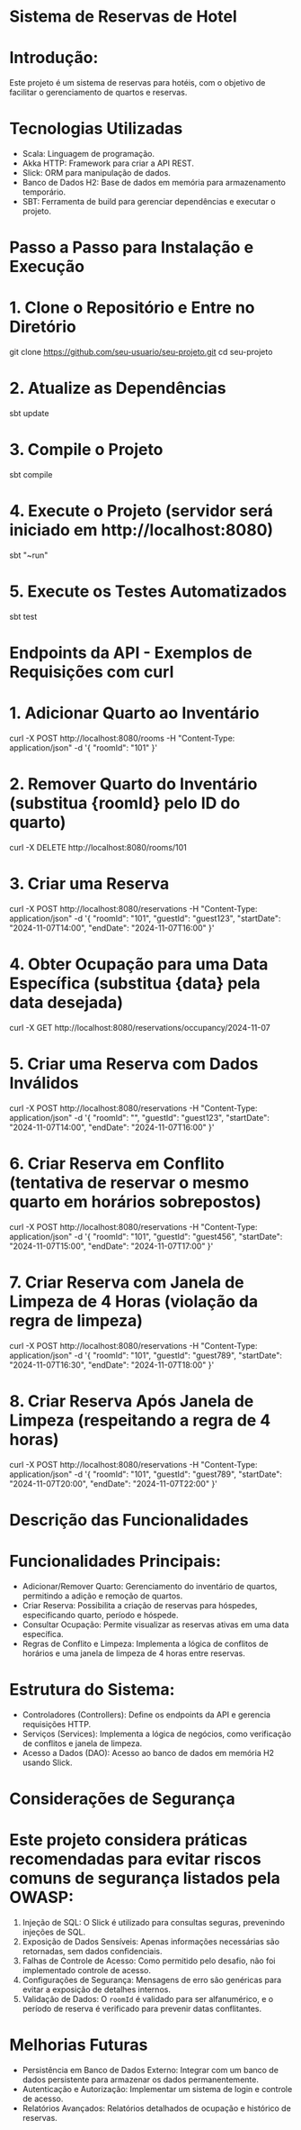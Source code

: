 # Sistema de Reservas de Hotel

# Introdução:
 Este projeto é um sistema de reservas para hotéis, com o objetivo de facilitar o gerenciamento de quartos e reservas.

# Tecnologias Utilizadas
 - Scala: Linguagem de programação.
 - Akka HTTP: Framework para criar a API REST.
 - Slick: ORM para manipulação de dados.
 - Banco de Dados H2: Base de dados em memória para armazenamento temporário.
 - SBT: Ferramenta de build para gerenciar dependências e executar o projeto.


# Passo a Passo para Instalação e Execução

# 1. Clone o Repositório e Entre no Diretório
git clone https://github.com/seu-usuario/seu-projeto.git
cd seu-projeto

# 2. Atualize as Dependências
sbt update

# 3. Compile o Projeto
sbt compile

# 4. Execute o Projeto (servidor será iniciado em http://localhost:8080)
sbt "~run"

# 5. Execute os Testes Automatizados
sbt test

# Endpoints da API - Exemplos de Requisições com curl

# 1. Adicionar Quarto ao Inventário
curl -X POST http://localhost:8080/rooms -H "Content-Type: application/json" -d '{
  "roomId": "101"
}'

# 2. Remover Quarto do Inventário (substitua {roomId} pelo ID do quarto)
curl -X DELETE http://localhost:8080/rooms/101

# 3. Criar uma Reserva
curl -X POST http://localhost:8080/reservations -H "Content-Type: application/json" -d '{
  "roomId": "101",
  "guestId": "guest123",
  "startDate": "2024-11-07T14:00",
  "endDate": "2024-11-07T16:00"
}'

# 4. Obter Ocupação para uma Data Específica (substitua {data} pela data desejada)
curl -X GET http://localhost:8080/reservations/occupancy/2024-11-07

# 5. Criar uma Reserva com Dados Inválidos
curl -X POST http://localhost:8080/reservations -H "Content-Type: application/json" -d '{
  "roomId": "",
  "guestId": "guest123",
  "startDate": "2024-11-07T14:00",
  "endDate": "2024-11-07T16:00"
}'

# 6. Criar Reserva em Conflito (tentativa de reservar o mesmo quarto em horários sobrepostos)
curl -X POST http://localhost:8080/reservations -H "Content-Type: application/json" -d '{
  "roomId": "101",
  "guestId": "guest456",
  "startDate": "2024-11-07T15:00",
  "endDate": "2024-11-07T17:00"
}'

# 7. Criar Reserva com Janela de Limpeza de 4 Horas (violação da regra de limpeza)
curl -X POST http://localhost:8080/reservations -H "Content-Type: application/json" -d '{
  "roomId": "101",
  "guestId": "guest789",
  "startDate": "2024-11-07T16:30",
  "endDate": "2024-11-07T18:00"
}'

# 8. Criar Reserva Após Janela de Limpeza (respeitando a regra de 4 horas)
curl -X POST http://localhost:8080/reservations -H "Content-Type: application/json" -d '{
  "roomId": "101",
  "guestId": "guest789",
  "startDate": "2024-11-07T20:00",
  "endDate": "2024-11-07T22:00"
}'

# Descrição das Funcionalidades

# Funcionalidades Principais:
 - Adicionar/Remover Quarto: Gerenciamento do inventário de quartos, permitindo a adição e remoção de quartos.
 - Criar Reserva: Possibilita a criação de reservas para hóspedes, especificando quarto, período e hóspede.
 - Consultar Ocupação: Permite visualizar as reservas ativas em uma data específica.
 - Regras de Conflito e Limpeza: Implementa a lógica de conflitos de horários e uma janela de limpeza de 4 horas entre reservas.

# Estrutura do Sistema:
 - Controladores (Controllers): Define os endpoints da API e gerencia requisições HTTP.
 - Serviços (Services): Implementa a lógica de negócios, como verificação de conflitos e janela de limpeza.
 - Acesso a Dados (DAO): Acesso ao banco de dados em memória H2 usando Slick.

# Considerações de Segurança

# Este projeto considera práticas recomendadas para evitar riscos comuns de segurança listados pela OWASP:
 1. Injeção de SQL: O Slick é utilizado para consultas seguras, prevenindo injeções de SQL.
 2. Exposição de Dados Sensíveis: Apenas informações necessárias são retornadas, sem dados confidenciais.
 3. Falhas de Controle de Acesso: Como permitido pelo desafio, não foi implementado controle de acesso.
 4. Configurações de Segurança: Mensagens de erro são genéricas para evitar a exposição de detalhes internos.
 5. Validação de Dados: O `roomId` é validado para ser alfanumérico, e o período de reserva é verificado para prevenir datas conflitantes.

# Melhorias Futuras
 - Persistência em Banco de Dados Externo: Integrar com um banco de dados persistente para armazenar os dados permanentemente.
 - Autenticação e Autorização: Implementar um sistema de login e controle de acesso.
 - Relatórios Avançados: Relatórios detalhados de ocupação e histórico de reservas.

